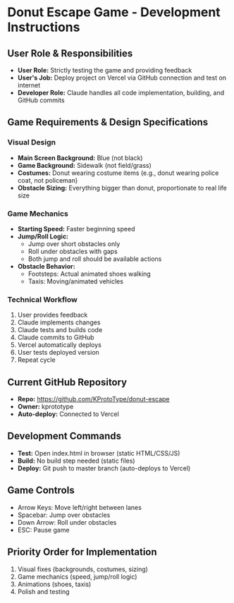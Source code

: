 # Donut Escape Game - Development Instructions

## User Role & Responsibilities
- **User Role:** Strictly testing the game and providing feedback
- **User's Job:** Deploy project on Vercel via GitHub connection and test on internet
- **Developer Role:** Claude handles all code implementation, building, and GitHub commits

## Game Requirements & Design Specifications

### Visual Design
- **Main Screen Background:** Blue (not black)
- **Game Background:** Sidewalk (not field/grass)
- **Costumes:** Donut wearing costume items (e.g., donut wearing police coat, not policeman)
- **Obstacle Sizing:** Everything bigger than donut, proportionate to real life size

### Game Mechanics
- **Starting Speed:** Faster beginning speed
- **Jump/Roll Logic:** 
  - Jump over short obstacles only
  - Roll under obstacles with gaps
  - Both jump and roll should be available actions
- **Obstacle Behavior:**
  - Footsteps: Actual animated shoes walking
  - Taxis: Moving/animated vehicles

### Technical Workflow
1. User provides feedback
2. Claude implements changes
3. Claude tests and builds code
4. Claude commits to GitHub
5. Vercel automatically deploys
6. User tests deployed version
7. Repeat cycle

## Current GitHub Repository
- **Repo:** https://github.com/KProtoType/donut-escape
- **Owner:** kprototype
- **Auto-deploy:** Connected to Vercel

## Development Commands
- **Test:** Open index.html in browser (static HTML/CSS/JS)
- **Build:** No build step needed (static files)
- **Deploy:** Git push to master branch (auto-deploys to Vercel)

## Game Controls
- Arrow Keys: Move left/right between lanes
- Spacebar: Jump over obstacles
- Down Arrow: Roll under obstacles
- ESC: Pause game

## Priority Order for Implementation
1. Visual fixes (backgrounds, costumes, sizing)
2. Game mechanics (speed, jump/roll logic)
3. Animations (shoes, taxis)
4. Polish and testing